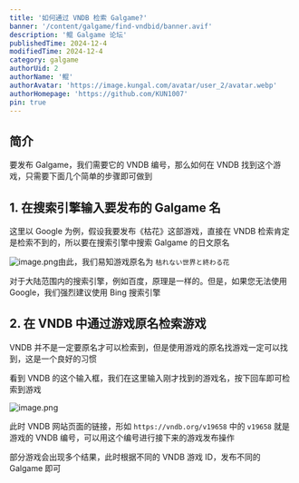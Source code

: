 ```yaml
---
title: '如何通过 VNDB 检索 Galgame?'
banner: '/content/galgame/find-vndbid/banner.avif'
description: '鲲 Galgame 论坛'
publishedTime: 2024-12-4
modifiedTime: 2024-12-4
category: galgame
authorUid: 2
authorName: '鲲'
authorAvatar: 'https://image.kungal.com/avatar/user_2/avatar.webp'
authorHomepage: 'https://github.com/KUN1007'
pin: true
---
```


## 简介

要发布 Galgame，我们需要它的 VNDB 编号，那么如何在 VNDB 找到这个游戏，只需要下面几个简单的步骤即可做到

## 1. 在搜索引擎输入要发布的 Galgame 名

这里以 Google 为例，假设我要发布《枯花》这部游戏，直接在 VNDB 检索肯定是检索不到的，所以要在搜索引擎中搜索 Galgame 的日文原名

![image.png](https://image.kungal.com/topic/user_2/%E9%B2%B2-1713715206574.webp)由此，我们易知游戏原名为 `枯れない世界と終わる花`

对于大陆范围内的搜索引擎，例如百度，原理是一样的。但是，如果您无法使用 Google，我们强烈建议使用 Bing 搜索引擎

## 2. 在 VNDB 中通过游戏原名检索游戏

VNDB 并不是一定要原名才可以检索到，但是使用游戏的原名找游戏一定可以找到，这是一个良好的习惯

看到 VNDB 的这个输入框，我们在这里输入刚才找到的游戏名，按下回车即可检索到游戏

![image.png](https://image.kungal.com/topic/user_2/%E9%B2%B2-1713715421780.webp)

此时 VNDB 网站页面的链接，形如 `https://vndb.org/v19658` 中的 `v19658` 就是游戏的 VNDB 编号，可以用这个编号进行接下来的游戏发布操作

部分游戏会出现多个结果，此时根据不同的 VNDB 游戏 ID，发布不同的 Galgame 即可
